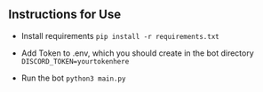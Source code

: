 ## Instructions for Use

- Install requirements
``pip install -r requirements.txt``

- Add Token to .env, which you should create in the bot directory
``DISCORD_TOKEN=yourtokenhere``

- Run the bot
``python3 main.py``

